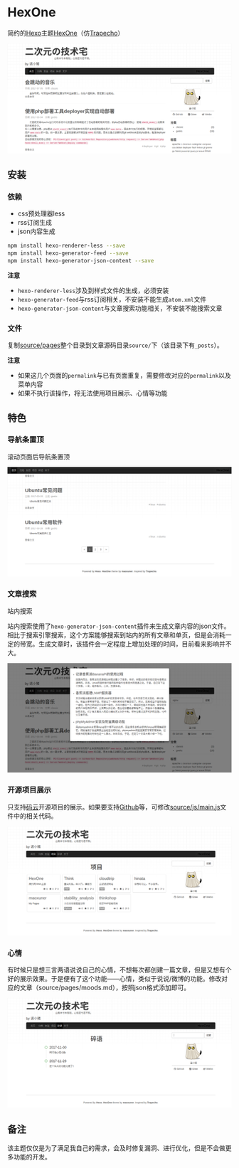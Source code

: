 # HexOne

简约的[Hexo](https://hexo.io/)主题[HexOne](https://gitee.com/maoxuner/hexo-theme-hexone/)（仿[Trapecho](http://blog.gregwym.info/)）

![预览图](source/img/screenshots/home.png)

## 安装

### 依赖

- css预处理器less
- rss订阅生成
- json内容生成

```bash
npm install hexo-renderer-less --save
npm install hexo-generator-feed --save
npm install hexo-generator-json-content --save
```

**注意**

- `hexo-renderer-less`涉及到样式文件的生成，必须安装
- `hexo-generator-feed`与rss订阅相关，不安装不能生成`atom.xml`文件
- `hexo-generator-json-content`与文章搜索功能相关，不安装不能搜索文章

### 文件

复制[source/pages](source/pages)整个目录到文章源码目录`source/`下（该目录下有`_posts`）。

**注意**

- 如果这几个页面的`permalink`与已有页面重复，需要修改对应的`permalink`以及菜单内容
- 如果不执行该操作，将无法使用项目展示、心情等功能

## 特色

### 导航条置顶

滚动页面后导航条置顶

![导航条置顶](source/img/screenshots/menufixtop.png)

### 文章搜索

站内搜索

站内搜索使用了`hexo-generator-json-content`插件来生成文章内容的json文件。相比于搜索引擎搜索，这个方案能够搜索到站内的所有文章和单页，但是会消耗一定的带宽。生成文章时，该插件会一定程度上增加处理的时间，目前看来影响并不大。

![站内搜索](source/img/screenshots/search.png)

### 开源项目展示

只支持[码云](https://gitee.com/)开源项目的展示。如果要支持[Github](https://github.com/)等，可修改[source/js/main.js](source/js/main.js)文件中的相关代码。

![开源项目展示](source/img/screenshots/projects.png)

### 心情

有时候只是想三言两语说说自己的心情，不想每次都创建一篇文章，但是又想有个好的展示效果。于是便有了这个功能——心情，类似于说说/微博的功能。修改对应的文章（source/pages/moods.md），按照json格式添加即可。

![心情](source/img/screenshots/moods.png)

## 备注

该主题仅仅是为了满足我自己的需求，会及时修复漏洞、进行优化，但是不会做更多功能的开发。
